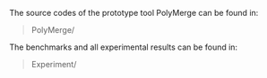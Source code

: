 The source codes of the prototype tool PolyMerge can be found in:
> PolyMerge/

The benchmarks and all experimental results can be found in:
> Experiment/
